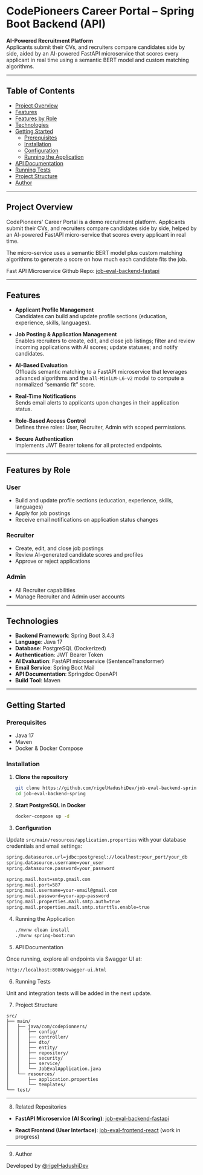 # CodePioneers Career Portal – Spring Boot Backend (API)

**AI-Powered Recruitment Platform**  
Applicants submit their CVs, and recruiters compare candidates side by side, aided by an AI-powered FastAPI microservice that scores every applicant in real time using a semantic BERT model and custom matching algorithms.

---

## Table of Contents

- [Project Overview](#project-overview)
- [Features](#features)
- [Features by Role](#features-by-role)
- [Technologies](#technologies)
- [Getting Started](#getting-started)
    - [Prerequisites](#prerequisites)
    - [Installation](#installation)
    - [Configuration](#configuration)
    - [Running the Application](#running-the-application)
- [API Documentation](#api-documentation)
- [Running Tests](#running-tests)
- [Project Structure](#project-structure)
- [Author](#author)

---

## Project Overview

CodePioneers' Career Portal is a demo recruitment platform. Applicants submit their CVs, and recruiters compare candidates side by side, helped by an AI-powered FastAPI micro-service that scores every applicant in real time.

The micro-service uses a semantic BERT model plus custom matching algorithms to generate a score on how much each candidate fits the job.

Fast API Microservice Github Repo: [job-eval-backend-fastapi ](https://github.com/rigelHadushiDev/job-eval-backend-fastapi)

---

## Features

- **Applicant Profile Management**  
  Candidates can build and update profile sections (education, experience, skills, languages).

- **Job Posting & Application Management**  
  Enables recruiters to create, edit, and close job listings; filter and review incoming applications with AI scores; update statuses; and notify candidates.

- **AI-Based Evaluation**  
  Offloads semantic matching to a FastAPI microservice that leverages advanced algorithms and the `all-MiniLM-L6-v2` model to compute a normalized “semantic fit” score.

- **Real-Time Notifications**  
  Sends email alerts to applicants upon changes in their application status.

- **Role-Based Access Control**  
  Defines three roles: User, Recruiter, Admin with scoped permissions.

- **Secure Authentication**  
  Implements JWT Bearer tokens for all protected endpoints.

---

## Features by Role

### User

- Build and update profile sections (education, experience, skills, languages)
- Apply for job postings
- Receive email notifications on application status changes

### Recruiter

- Create, edit, and close job postings
- Review AI-generated candidate scores and profiles
- Approve or reject applications

### Admin

- All Recruiter capabilities
- Manage Recruiter and Admin user accounts

---

## Technologies

- **Backend Framework**: Spring Boot 3.4.3
- **Language**: Java 17
- **Database**: PostgreSQL (Dockerized)
- **Authentication**: JWT Bearer Token
- **AI Evaluation**: FastAPI microservice (SentenceTransformer)
- **Email Service**: Spring Boot Mail
- **API Documentation**: Springdoc OpenAPI
- **Build Tool**: Maven

---

## Getting Started

### Prerequisites

- Java 17
- Maven
- Docker & Docker Compose

### Installation

1. **Clone the repository**
   ```bash
   git clone https://github.com/rigelHadushiDev/job-eval-backend-spring.git
   cd job-eval-backend-spring
   ```
2. **Start PostgreSQL in Docker**
    
    ```bash 
    docker-compose up -d
    ```
3. **Configuration**

Update `src/main/resources/application.properties` with your database credentials and email settings:

   ```bash
   spring.datasource.url=jdbc:postgresql://localhost:your_port/your_db
   spring.datasource.username=your_user
   spring.datasource.password=your_password

   spring.mail.host=smtp.gmail.com
   spring.mail.port=587
   spring.mail.username=your-email@gmail.com
   spring.mail.password=your-app-password
   spring.mail.properties.mail.smtp.auth=true
   spring.mail.properties.mail.smtp.starttls.enable=true
   ```
4. Running the Application

   ```bash
   ./mvnw clean install
   ./mvnw spring-boot:run
   ```
5. API Documentation

Once running, explore all endpoints via Swagger UI at:

   ```bash
   http://localhost:8080/swagger-ui.html
   ```

6. Running Tests

Unit and integration tests will be added in the next update.

7. Project Structure

```
src/
├── main/
│   ├── java/com/codepionners/
│   │   ├── config/
│   │   ├── controller/
│   │   ├── dto/
│   │   ├── entity/
│   │   ├── repository/
│   │   ├── security/
│   │   ├── service/
│   │   └── JobEvalApplication.java
│   └── resources/
│       ├── application.properties
│       └── templates/
└── test/
```


---


8. Related Repositories

- **FastAPI Microservice (AI Scoring)**:  [job-eval-backend-fastapi](https://github.com/rigelHadushiDev/job-eval-backend-fastapi)

- **React Frontend (User Interface)**:  [job-eval-frontend-react](https://github.com/rigelHadushiDev/job-eval-frontend-react) (work in progress)



---

9. Author

Developed by [@rigelHadushiDev](https://github.com/rigelHadushiDev)
